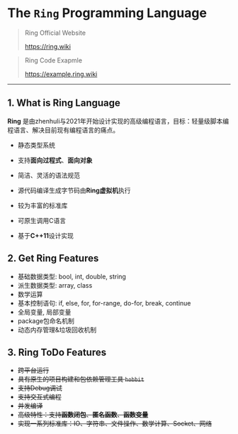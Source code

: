 # The ```Ring``` Programming Language


> Ring Official Website 
> 
> https://ring.wiki
> 

> Ring Code Exapmle
> 
> https://example.ring.wiki
> 

-----------------

## 1. What is Ring Language

**Ring** 是由zhenhuli与2021年开始设计实现的高级编程语言，目标：轻量级脚本编程语言、解决目前现有编程语言的痛点。


- 静态类型系统

- 支持**面向过程式**、**面向对象**

- 简洁、灵活的语法规范

- 源代码编译生成字节码由**Ring虚拟机**执行

- 较为丰富的标准库

- 可原生调用C语言

- 基于**C++11**设计实现



## 2. Get Ring Features

- 基础数据类型: bool, int, double, string
- 派生数据类型: array, class
- 数学运算
- 基本控制语句: if, else, for, for-range, do-for, break, continue
- 全局变量, 局部变量
- package包命名机制
- 动态内存管理&垃圾回收机制

## 3. Ring ToDo Features

- ~~跨平台运行~~
- ~~具有原生的项目构建和包依赖管理工具 ```hobbit```~~
- ~~支持Debug调试~~
- ~~支持交互式编程~~
- ~~并发编译~~
- ~~高级特性：支持**函数闭包**、**匿名函数**、**函数变量**~~
- ~~实现一系列标准库：IO、字符串、文件操作、数学计算、Socket、网络~~
